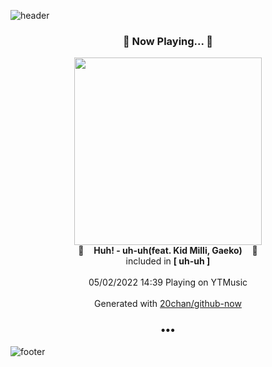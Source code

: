 ![header](https://capsule-render.vercel.app/api?type=wave&height=170&section=header&text=Hi.%20I'm%20SHIFT&fontColor=090707&fontAlignX=45&fontAlignY=65&fontSize=100)

<h3 align="center">🎵 Now Playing... 🎵</h3>
<p align="center">
  <a href="https://music.youtube.com/watch?v=cJtlLS6LPEc">
    <img width="300" src="https://lh3.googleusercontent.com/AkehRocN66EQuMNSEMjG54PKajNKlAMmQgBnJb3bFj6AGRgK797xLnOebDj0vpXJ1FmLg47JHwmQggpi">
  </a>
  <br>
  🎵&nbsp&nbsp&nbsp <b>Huh! - uh-uh(feat. Kid Milli, Gaeko)</b> &nbsp&nbsp&nbsp🎵
  <br>
  included in <b>[ uh-uh ]</b>
  
  <br />
  <br />
  05/02/2022 14:39 Playing on YTMusic
  <br />
  <br />
  Generated with <a href="https://github.com/20chan/github-now">20chan/github-now</a>
</p>

<h3 align="center">•••</h3>

![footer](https://capsule-render.vercel.app/api?type=wave&height=150&section=footer)
